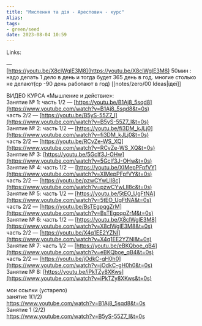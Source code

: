 ```yaml
---
title: "Мислення та дія - Арестович - курс"
Alias: 
tags:
- green/seed
date: 2023-08-04 10:59
---
```

Links:  

—  
[](https://www.notion.so/https-youtu-be-X8clWglE3M8-50-1-365--a01168bcba7e44cdbbf4566d8b9946b0)[https://youtu.be/X8clWglE3M8](https://youtu.be/X8clWglE3M8) 50мин : надо делать 1 дело в день и тогда будет 365 день в год. многие столько не делают(ср -90 день работают в год) [[notes/zero/00 Ideas|ідеї]]


ВИДЕО КУРСА «Мышление и действие»:  
Занятие № 1: часть 1/2 — [https://youtu.be/B1Aj8_5sqd8](https://www.youtube.com/watch?v=B1Aj8_5sqd8&t=0s)  
часть 2/2 — [https://youtu.be/B5yS-55Z7_I](https://www.youtube.com/watch?v=B5yS-55Z7_I&t=0s)  
Занятие № 2: часть 1/2 — [https://youtu.be/fi3DM_kJLj0](https://www.youtube.com/watch?v=fi3DM_kJLj0&t=0s)  
часть 2/2 — [https://youtu.be/RCvZe-WS_XQ](https://www.youtube.com/watch?v=RCvZe-WS_XQ&t=0s)  
Занятие № 3: [https://youtu.be/5GcIf3J-OHw](https://www.youtube.com/watch?v=5GcIf3J-OHw&t=0s)  
Занятие № 4: часть 1/2 — [https://youtu.be/XIMepPFpfVY](https://www.youtube.com/watch?v=XIMepPFpfVY&t=0s)  
часть 2/2 — [https://youtu.be/pzwCYwLII8c](https://www.youtube.com/watch?v=pzwCYwLII8c&t=0s)  
Занятие № 5: часть 1/2 — [https://youtu.be/5tEO_UgFtNA](https://www.youtube.com/watch?v=5tEO_UgFtNA&t=0s)  
часть 2/2 — [https://youtu.be/BsTEgpqgZrM](https://www.youtube.com/watch?v=BsTEgpqgZrM&t=0s)  
Занятие № 6: часть 1/2 — [https://youtu.be/X8clWglE3M8](https://www.youtube.com/watch?v=X8clWglE3M8&t=0s)  
часть 2/2 — [https://youtu.be/X4q1EE2YZNI](https://www.youtube.com/watch?v=X4q1EE2YZNI&t=0s)  
Занятие № 7: часть 1/2 — [https://youtu.be/eBKQboe_qB4](https://www.youtube.com/watch?v=eBKQboe_qB4&t=0s)  
часть 2/2 — [https://youtu.be/jOdkC-gH0h0](https://www.youtube.com/watch?v=jOdkC-gH0h0&t=0s)  
Занятие № 8: [https://youtu.be/iPkTZy8XKws](https://www.youtube.com/watch?v=iPkTZy8XKws&t=0s)


мои ссылки (устарело)  
занятие 1(1/2)  
https://www.youtube.com/watch?v=B1Aj8_5sqd8&t=0s  
Занятие 1 (2/2)  
https://www.youtube.com/watch?v=B5yS-55Z7_I&t=0s

